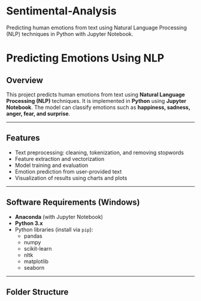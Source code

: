 # Sentimental-Analysis
Predicting human emotions from text using Natural Language Processing (NLP) techniques in Python with Jupyter Notebook.

# Predicting Emotions Using NLP

## Overview
This project predicts human emotions from text using **Natural Language Processing (NLP)** techniques. It is implemented in **Python** using **Jupyter Notebook**. The model can classify emotions such as **happiness, sadness, anger, fear, and surprise**.

---

## Features
- Text preprocessing: cleaning, tokenization, and removing stopwords
- Feature extraction and vectorization
- Model training and evaluation
- Emotion prediction from user-provided text
- Visualization of results using charts and plots

---

## Software Requirements (Windows)
- **Anaconda** (with Jupyter Notebook)
- **Python 3.x**
- Python libraries (install via `pip`):
  - pandas
  - numpy
  - scikit-learn
  - nltk
  - matplotlib
  - seaborn

---

## Folder Structure

